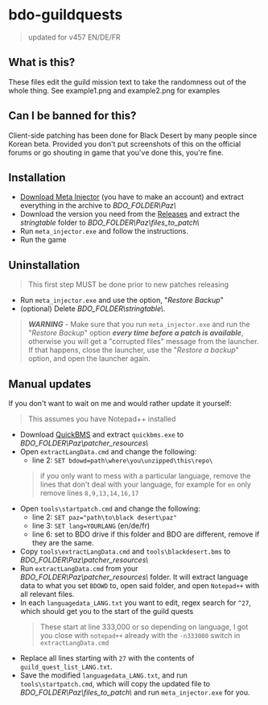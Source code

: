 # bdo-guildquests

> updated for v457 EN/DE/FR

## What is this?

These files edit the guild mission text to take the randomness out of the whole thing. See example1.png and example2.png for examples

## Can I be banned for this?

Client-side patching has been done for Black Desert by many people since Korean beta. Provided you don't put screenshots of this on the official forums or go shouting in game that you've done this, you're fine.

## Installation

- [Download Meta Injector](https://www.undertow.club/threads/black-desert-online-modding-tools.9197/) (you have to make an account) and extract everything in the archive to *BDO_FOLDER\\Paz\\*
- Download the version you need from the [Releases](https://github.com/spoonypirate/bdo-guildquests/releases) and extract the *stringtable* folder to *BDO_FOLDER\\Paz\\files_to_patch\\*
- Run `meta_injector.exe` and follow the instructions.
- Run the game

## Uninstallation

> This first step MUST be done prior to new patches releasing
- Run `meta_injector.exe` and use the  option, "*Restore Backup*"
- (optional) Delete *BDO_FOLDER\\stringtable\\*.
> ***WARNING*** -  Make sure that you run `meta_injector.exe` and run the "*Restore Backup*" option ***every time before a patch is available***, otherwise you will get a "corrupted files" message from the launcher.
If that happens, close the launcher, use the "*Restore a backup*" option, and open the launcher again.

## Manual updates

If you don't want to wait on me and would rather update it yourself:
>This assumes you have Notepad++ installed

- Download [QuickBMS](http://quickbms.aluigi.org) and extract `quickbms.exe` to *BDO_FOLDER\\Paz\\patcher_resources\\*
- Open `extractLangData.cmd` and change the following:
  - line 2: `SET bdowd=path\where\you\unzipped\this\repo\`
  > if you only want to mess with a particular language, remove the lines that don't deal with your language, for example for `en` only remove lines `8,9,13,14,16,17`
- Open `tools\startpatch.cmd` and change the following:
  - line 2: `SET paz="path\to\black desert\paz"`
  - line 3: `SET lang=YOURLANG` (en/de/fr)
  - line 6: set to BDO drive if this folder and BDO are different, remove if they are the same.
- Copy `tools\extractLangData.cmd` and `tools\blackdesert.bms` to *BDO_FOLDER\\Paz\\patcher_resources\\*
- Run `extractLangData.cmd` from your *BDO_FOLDER\\Paz\\patcher_resources\\* folder. It will extract language data to what you set `BDOWD` to, open said folder, and open `Notepad++` with all relevant files.
- In each `languagedata_LANG.txt` you want to edit, regex search for `^27`, which should get you to the start of the guild quests
  > These start at line 333,000 or so depending on language, I got you close with `notepad++` already with the `-n333000` switch in `extractLangData.cmd`
- Replace all lines starting with `27` with the contents of `guild_quest_list_LANG.txt`.
- Save the modified `languagedata_LANG.txt`, and run `tools\startpatch.cmd`, which will copy the updated file to *BDO_FOLDER\\Paz\\files_to_patch\\* and run `meta_injector.exe` for you.